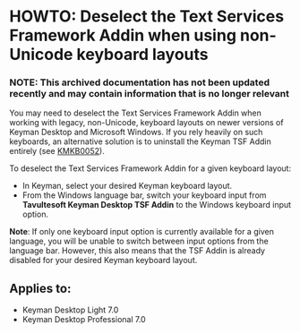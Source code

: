 # HOWTO: Deselect the Text Services Framework Addin when using non-Unicode keyboard layouts

### **NOTE**: This archived documentation has not been updated recently and may contain information that is no longer relevant

You may need to deselect the Text Services Framework Addin when working with legacy, non-Unicode, keyboard layouts on newer versions of Keyman Desktop and Microsoft Windows. If you rely heavily on such keyboards, an alternative solution is to uninstall the Keyman TSF Addin entirely (see [KMKB0052](/kb/?id=52)).

To deselect the Text Services Framework Addin for a given keyboard layout:
- In Keyman, select your desired Keyman keyboard layout.
- From the Windows language bar, switch your keyboard input from **Tavultesoft Keyman Desktop TSF Addin** to the Windows keyboard input option.

**Note**: If only one keyboard input option is currently available for a given language, you will be unable to switch between input options from the language bar. However, this also means that the TSF Addin is already disabled for your desired Keyman keyboard layout.

## Applies to:
* Keyman Desktop Light 7.0
* Keyman Desktop Professional 7.0